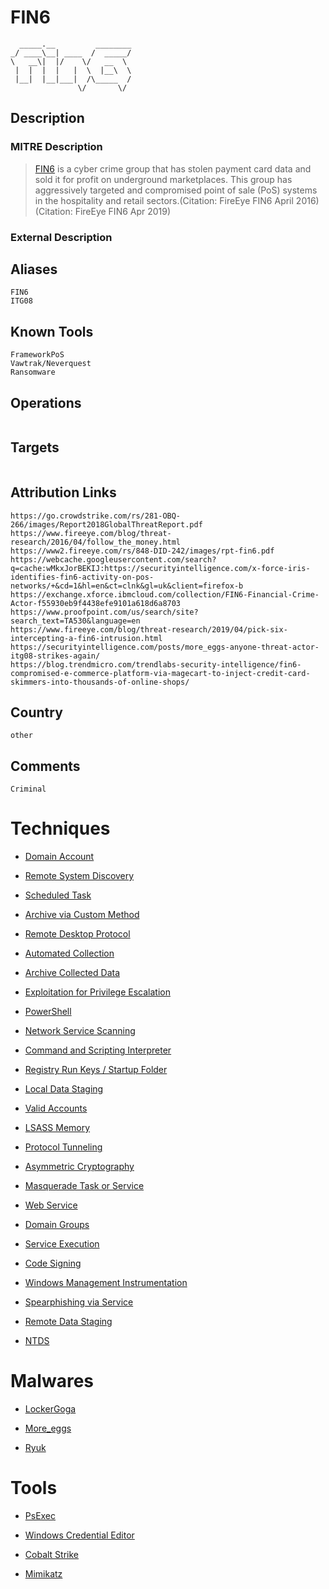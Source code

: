
# FIN6

```
  _____.__         ________
_/ ____\__| ____  /  _____/
\   __\|  |/    \/   __  \ 
 |  |  |  |   |  \  |__\  \
 |__|  |__|___|  /\_____  /
               \/       \/ 

```

## Description

### MITRE Description

> [FIN6](https://attack.mitre.org/groups/G0037) is a cyber crime group that has stolen payment card data and sold it for profit on underground marketplaces. This group has aggressively targeted and compromised point of sale (PoS) systems in the hospitality and retail sectors.(Citation: FireEye FIN6 April 2016)(Citation: FireEye FIN6 Apr 2019)

### External Description

> 

## Aliases

```
FIN6
ITG08
```

## Known Tools

```
FrameworkPoS
Vawtrak/Neverquest
Ransomware
```

## Operations

```

```

## Targets

```

```

## Attribution Links

```
https://go.crowdstrike.com/rs/281-OBQ-266/images/Report2018GlobalThreatReport.pdf 
https://www.fireeye.com/blog/threat-research/2016/04/follow_the_money.html
https://www2.fireeye.com/rs/848-DID-242/images/rpt-fin6.pdf
https://webcache.googleusercontent.com/search?q=cache:wMkxJorBEKIJ:https://securityintelligence.com/x-force-iris-identifies-fin6-activity-on-pos-networks/+&cd=1&hl=en&ct=clnk&gl=uk&client=firefox-b
https://exchange.xforce.ibmcloud.com/collection/FIN6-Financial-Crime-Actor-f55930eb9f4438efe9101a618d6a8703
https://www.proofpoint.com/us/search/site?search_text=TA530&language=en
https://www.fireeye.com/blog/threat-research/2019/04/pick-six-intercepting-a-fin6-intrusion.html
https://securityintelligence.com/posts/more_eggs-anyone-threat-actor-itg08-strikes-again/
https://blog.trendmicro.com/trendlabs-security-intelligence/fin6-compromised-e-commerce-platform-via-magecart-to-inject-credit-card-skimmers-into-thousands-of-online-shops/
```

## Country

```
other
```

## Comments

```
Criminal
```

# Techniques


* [Domain Account](../techniques/Domain-Account.md)

* [Remote System Discovery](../techniques/Remote-System-Discovery.md)
    
* [Scheduled Task](../techniques/Scheduled-Task.md)
    
* [Archive via Custom Method](../techniques/Archive-via-Custom-Method.md)
    
* [Remote Desktop Protocol](../techniques/Remote-Desktop-Protocol.md)
    
* [Automated Collection](../techniques/Automated-Collection.md)
    
* [Archive Collected Data](../techniques/Archive-Collected-Data.md)
    
* [Exploitation for Privilege Escalation](../techniques/Exploitation-for-Privilege-Escalation.md)
    
* [PowerShell](../techniques/PowerShell.md)
    
* [Network Service Scanning](../techniques/Network-Service-Scanning.md)
    
* [Command and Scripting Interpreter](../techniques/Command-and-Scripting-Interpreter.md)
    
* [Registry Run Keys / Startup Folder](../techniques/Registry-Run-Keys---Startup-Folder.md)
    
* [Local Data Staging](../techniques/Local-Data-Staging.md)
    
* [Valid Accounts](../techniques/Valid-Accounts.md)
    
* [LSASS Memory](../techniques/LSASS-Memory.md)
    
* [Protocol Tunneling](../techniques/Protocol-Tunneling.md)
    
* [Asymmetric Cryptography](../techniques/Asymmetric-Cryptography.md)
    
* [Masquerade Task or Service](../techniques/Masquerade-Task-or-Service.md)
    
* [Web Service](../techniques/Web-Service.md)
    
* [Domain Groups](../techniques/Domain-Groups.md)
    
* [Service Execution](../techniques/Service-Execution.md)
    
* [Code Signing](../techniques/Code-Signing.md)
    
* [Windows Management Instrumentation](../techniques/Windows-Management-Instrumentation.md)
    
* [Spearphishing via Service](../techniques/Spearphishing-via-Service.md)
    
* [Remote Data Staging](../techniques/Remote-Data-Staging.md)
    
* [NTDS](../techniques/NTDS.md)
    

# Malwares


* [LockerGoga](../malwares/LockerGoga.md)

* [More_eggs](../malwares/More_eggs.md)
    
* [Ryuk](../malwares/Ryuk.md)
    

# Tools


* [PsExec](../tools/PsExec.md)

* [Windows Credential Editor](../tools/Windows-Credential-Editor.md)
    
* [Cobalt Strike](../tools/Cobalt-Strike.md)
    
* [Mimikatz](../tools/Mimikatz.md)
    
